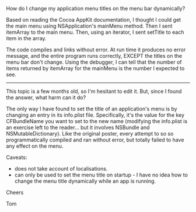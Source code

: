 How do I change my application menu titles on the menu bar dynamically?

Based on reading the Cocoa AppKit documentation, I thought I could get the main menu using NSApplication's mainMenu method. Then I sent itemArray to the main menu. Then, using an iterator, I sent setTitle to each item in the array.

The code compiles and links without error. At run time it produces no error message, and the entire program runs correctly, EXCEPT the titles on the menu bar don't change.
Using the debugger, I can tell that the number of items returned by itemArray for the mainMenu is the number I expected to see.

----

This topic is a few months old, so I'm hesitant to edit it. But, since I found the answer, what harm can it do?

The only way I have found to set the title of an application's menu is by changing an entry in its info.plist file. Specifically, it's the value for the key CFBundleName you want to set to the new name (modifying the info.plist is an exercise left to the reader... but it involves NSBundle and NSMutableDictionary). Like the original poster, every attempt to so so programmatically compiled and ran without error, but totally failed to have any effect on the menu.

Caveats:

* does not take account of localisations. 
* can only be used to set the menu title on startup - I have no idea how to change the menu title dynamically while an app is running.


Cheers

Tom
